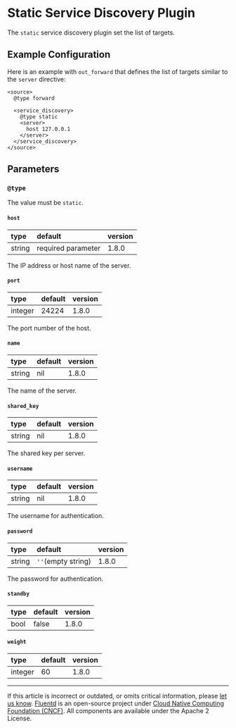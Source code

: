 # Static Service Discovery Plugin

The `static` service discovery plugin set the list of targets.


## Example Configuration

Here is an example with `out_forward` that defines the list of targets similar to the `server` directive:

```
<source>
  @type forward

  <service_discovery>
    @type static
    <server>
      host 127.0.0.1
    </server>
  </service_discovery>
</source>
```

## Parameters


### `@type`

The value must be `static`.


#### `host`

| type   | default            | version |
|:-------|:-------------------|:--------|
| string | required parameter | 1.8.0  |

The IP address or host name of the server.


#### `port`

| type    | default | version |
|:--------|:--------|:--------|
| integer | 24224   | 1.8.0  |

The port number of the host.


#### `name`

| type   | default | version |
|:-------|:--------|:--------|
| string | nil     | 1.8.0  |

The name of the server.


#### `shared_key`

| type   | default | version |
|:-------|:--------|:--------|
| string | nil     | 1.8.0  |

The shared key per server.


#### `username`

| type   | default  | version |
|:-------|:---------|:--------|
| string | nil      | 1.8.0  |

The username for authentication.


#### `password`

| type   | default                | version |
|:-------|:-----------------------|:--------|
| string | `''`(empty string)     | 1.8.0  |

The password for authentication.


#### `standby`

| type | default | version |
|:-----|:--------|:--------|
| bool | false   | 1.8.0  |


#### `weight`

| type    | default | version |
|:--------|:--------|:--------|
| integer | 60      | 1.8.0  |


------------------------------------------------------------------------

If this article is incorrect or outdated, or omits critical information, please
[let us know](https://github.com/fluent/fluentd-docs-gitbook/issues?state=open).
[Fluentd](http://www.fluentd.org/) is an open-source project under [Cloud Native
Computing Foundation (CNCF)](https://cncf.io/). All components are available
under the Apache 2 License.


